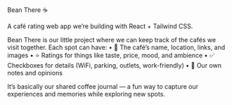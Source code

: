 Bean There ☕️

A café rating web app we’re building with React + Tailwind CSS.

Bean There is our little project where we can keep track of the cafés we visit together. Each spot can have:
	•	📍 The café’s name, location, links, and images
	•	⭐ Ratings for things like taste, price, mood, and ambience
	•	✅ Checkboxes for details (WiFi, parking, outlets, work-friendly)
	•	📝 Our own notes and opinions

It’s basically our shared coffee journal — a fun way to capture our experiences and memories while exploring new spots.